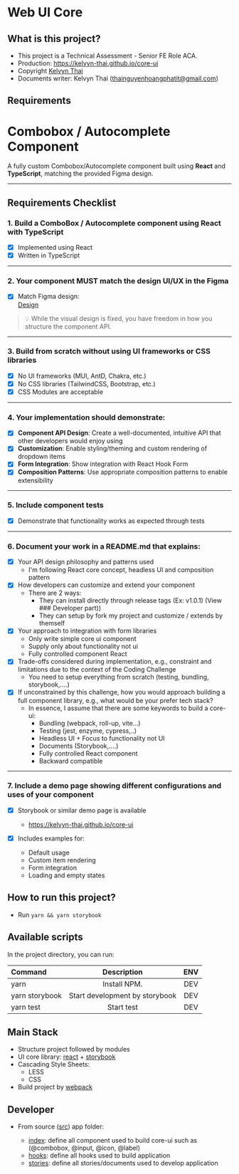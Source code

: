 # Web UI Core

## What is this project?

- This project is a Technical Assessment - Senior FE Role ACA.
- Production: https://kelvyn-thai.github.io/core-ui
- Copyright [Kelvyn Thai](thainguyenhoangphatit@gmail.com)
- Documents writer: Kelvyn Thai (thainguyenhoangphatit@gmail.com)

## Requirements

# Combobox / Autocomplete Component

A fully custom Combobox/Autocomplete component built using **React** and **TypeScript**, matching the provided Figma design.

---

## Requirements Checklist

### 1. Build a ComboBox / Autocomplete component using React with TypeScript

- [x] Implemented using React
- [x] Written in TypeScript

---

### 2. Your component MUST match the design UI/UX in the Figma

- [x] Match Figma design:  
       [Design](https://www.figma.com/design/yj4pYJ1FfoNE9Sc3Hyf5Tl/Untitled?node-id=1-2&t=93hCB1UbHbIHlOiq-0)

> 💡 While the visual design is fixed, you have freedom in how you structure the component API.

---

### 3. Build from scratch **without** using UI frameworks or CSS libraries

- [x] No UI frameworks (MUI, AntD, Chakra, etc.)
- [x] No CSS libraries (TailwindCSS, Bootstrap, etc.)
- [x] CSS Modules are acceptable

---

### 4. Your implementation should demonstrate:

- [x] **Component API Design**: Create a well-documented, intuitive API that other developers would enjoy using
- [x] **Customization**: Enable styling/theming and custom rendering of dropdown items
- [x] **Form Integration**: Show integration with React Hook Form
- [x] **Composition Patterns**: Use appropriate composition patterns to enable extensibility

---

### 5. Include component tests

- [x] Demonstrate that functionality works as expected through tests

---

### 6. Document your work in a README.md that explains:

- [x] Your API design philosophy and patterns used
  - I'm following React core concept, headless UI and composition pattern
- [x] How developers can customize and extend your component
  - There are 2 ways:
    - They can install directly through release tags (Ex: v1.0.1) (View ### Developer part))
    - They can setup by fork my project and customize / extends by themself
- [x] Your approach to integration with form libraries
  - Only write simple core ui component
  - Supply only about functionality not ui
  - Fully controlled component React
- [x] Trade-offs considered during implementation, e.g., constraint and limitations due to the context of the Coding Challenge
  - You need to setup everything from scratch (testing, bundling, storybook,....)
- [x] If unconstrained by this challenge, how you would approach building a full component library, e.g., what would be your prefer tech stack?
  - In essence, I assume that there are some keywords to build a core-ui:
       - Bundling (webpack, roll-up, vite...)
       - Testing (jest, enzyme, cypress,..)
       - Headless UI + Focus to functionality not UI 
       - Documents (Storybook,....)
       - Fully controlled React component
       - Backward compatible 

---

### 7. Include a demo page showing different configurations and uses of your component

- [x] Storybook or similar demo page is available
  - https://kelvyn-thai.github.io/core-ui
- [x] Includes examples for:

  - Default usage
  - Custom item rendering
  - Form integration
  - Loading and empty states

## How to run this project?

- Run `yarn && yarn storybook`

## Available scripts

In the project directory, you can run:

| Command        |          Description           | ENV |
| :------------- | :----------------------------: | :-: |
| yarn           |          Install NPM.          | DEV |
| yarn storybook | Start development by storybook | DEV |
| yarn test      |           Start test           | DEV |

## Main Stack

- Structure project followed by modules
- UI core library: [react](https://react.dev/) + [storybook](https://storybook.js.org/)
- Cascading Style Sheets:
  - LESS
  - CSS
- Build project by [webpack](https://webpack.js.org)

## Developer

- From source ([src](./src/)) app folder:

  - [index](./src/index.ts/): define all component used to build core-ui such as (@combobox, @input, @icon, @label)
  - [hooks](./src/hooks/index): define all hooks used to build application
  - [stories](./src/stories/@combobox/combobox.stories.tsx): define all stories/documents used to develop application
